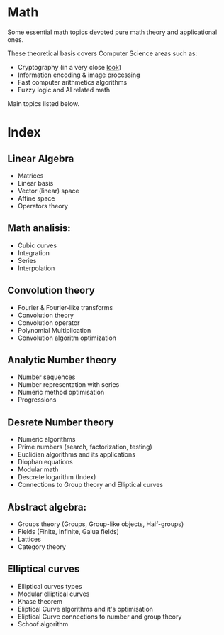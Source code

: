 # Math

Some essential math topics devoted pure math theory and applicational ones.

These theoretical basis covers Computer Science areas such as:
* Cryptography (in a very close [look](https://github.com/mstrielnikov/Cryptography#cryptography))
* Information encoding & image processing
* Fast computer arithmetics algorithms
* Fuzzy logic and AI related math

Main topics listed below.

# Index 

## Linear Algebra
* Matrices
* Linear basis
* Vector (linear) space
* Affine space
* Operators theory

## Math analisis:
* Cubic curves
* Integration
* Series
* Interpolation

## Convolution theory
* Fourier & Fourier-like transforms
* Convolution theory
* Convolution operator
* Polynomial Multiplication
* Convolution algoritm optimization

## Analytic Number theory
* Number sequences 
* Number representation with series
* Numeric method optimisation
* Progressions

## Desrete Number theory
* Numeric algorithms
* Prime numbers (search, factorization, testing)
* Euclidian algorithms and its applications
* Diophan equations
* Modular math
* Descrete logarithm (Index)
* Connections to Group theory and Elliptical curves

## Abstract algebra:
* Groups theory (Groups, Group-like objects, Half-groups)
* Fields (Finite, Infinite, Galua fields)
* Lattices
* Category theory

## Elliptical curves 
* Elliptical curves types
* Modular elliptical curves
* Khase theorem
* Eliptical Curve algorithms and it's optimisation
* Eliptical Curve connections to number and group theory
* Schoof algorithm
